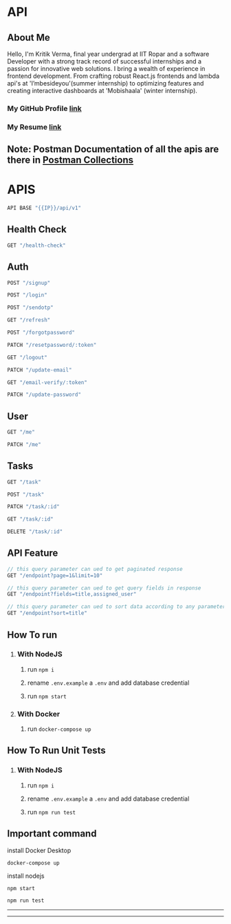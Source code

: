 # API

## About Me
Hello, I'm Kritik Verma, final year undergrad at IIT Ropar and a software Developer with a strong track record of successful internships and a passion for innovative web solutions. I bring a wealth of experience in frontend development. From crafting robust React.js frontends and lambda api's at 'I’mbesideyou'(summer internship) to optimizing features and creating interactive dashboards at 'Mobishaala' (winter internship). 

### My GitHub Profile [link](https://github.com/vermakritik222)
### My Resume [link](https://drive.google.com/file/d/1DslqFDd9_shn3MQKMlq0C6mH_uvlSLOf/view?usp=sharing)


## Note: Postman Documentation of all the apis are there in [Postman Collections](./Assignment.postman_collection.json) 

# APIS 
```js 
API BASE "{{IP}}/api/v1"
```

## Health Check 
```js 
GET "/health-check"
```
## Auth
```js 
POST "/signup"

POST "/login"

POST "/sendotp"

GET "/refresh"

POST "/forgotpassword"

PATCH "/resetpassword/:token"

GET "/logout"

PATCH "/update-email"

GET "/email-verify/:token"

PATCH "/update-password"
```

## User 
```js
GET "/me"

PATCH "/me"
```

## Tasks 
```js
GET "/task"

POST "/task"

PATCH "/task/:id"

GET "/task/:id"

DELETE "/task/:id"
```

## API Feature 
```js
// this query parameter can ued to get paginated response
GET "/endpoint?page=1&limit=10"

// this query parameter can ued to get query fields in response
GET "/endpoint?fields=title,assigned_user"

// this query parameter can ued to sort data according to any parameter in response
GET "/endpoint?sort=title"
```
## How To run 
1. ### With NodeJS
   1. run `npm i`

   2. rename `.env.example` a `.env` and add database credential 

   3. run `npm start`

2. ### With Docker
   1. run `docker-compose up`

## How To Run Unit Tests
1. ### With NodeJS
   1. run `npm i`

   2. rename `.env.example` a `.env` and add database credential 

   3. run `npm run test`

## Important command 
install Docker Desktop
```
docker-compose up
```
install nodejs
```
npm start
```
```
npm run test
```

---
---